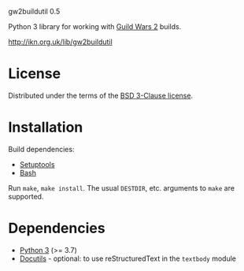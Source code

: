 gw2buildutil 0.5

Python 3 library for working with [Guild Wars 2](https://www.guildwars2.com/en/)
builds.

http://ikn.org.uk/lib/gw2buildutil

# License

Distributed under the terms of the
[BSD 3-Clause license](https://opensource.org/licenses/BSD-3-Clause).

# Installation

Build dependencies:
- [Setuptools](https://setuptools.readthedocs.io/en/latest/)
- [Bash](https://www.gnu.org/software/bash/)

Run `make`, `make install`.  The usual `DESTDIR`, etc. arguments to `make` are
supported.

# Dependencies

- [Python 3](http://www.python.org) (>= 3.7)
- [Docutils](https://docutils.sourceforge.io) - optional: to use
  reStructuredText in the `textbody` module
